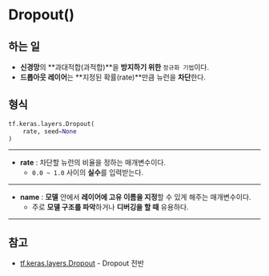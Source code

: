 # Dropout()
## 하는 일
- **신경망**의 **과대적합(과적합)**을 **방지하기 위한** ``정규화 기법``이다.
- **드롭아웃 레이어**는 **지정된 확률(rate)**만큼 뉴런을 **차단**한다.

## 형식
```python
tf.keras.layers.Dropout(
    rate, seed=None
)
```
*****
- **rate** : 차단할 뉴런의 비율을 정하는 매개변수이다.
    - ``0.0 ~ 1.0`` 사이의 **실수**를 입력받는다.

*****
- **name** : **모델** 안에서 **레이어에 고유 이름을 지정**할 수 있게 해주는 매개변수이다.
    - 주로 **모델 구조를 파악**하거나 **디버깅을 할 때** 유용하다.

*****

## 참고
- [tf.keras.layers.Dropout](https://www.tensorflow.org/api_docs/python/tf/keras/layers/Dropout) - Dropout 전반